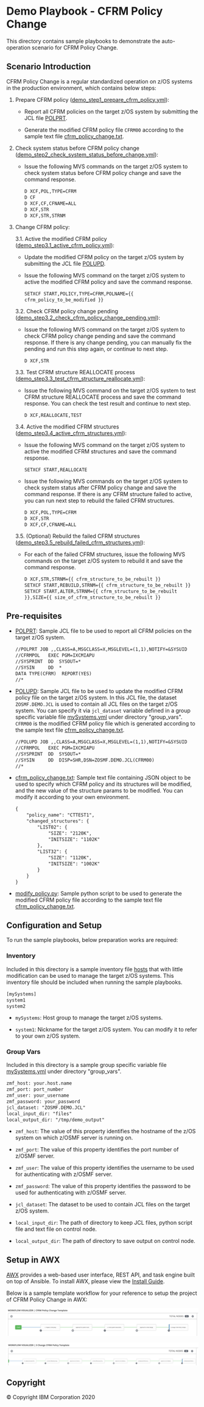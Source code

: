# Demo Playbook - CFRM Policy Change
This directory contains sample playbooks to demonstrate the auto-operation scenario for CFRM Policy Change.


## Scenario Introduction
CFRM Policy Change is a regular standardized operation on z/OS systems in the production environment, which contains below steps:

1. Prepare CFRM policy ([demo_step1_prepare_cfrm_policy.yml](demo_step1_prepare_cfrm_policy.yml)):

    * Report all CFRM policies on the target z/OS system by submitting the JCL file [POLPRT](files/POLPRT).
    
    * Generate the modified CFRM policy file `CFRM00` according to the sample text file [cfrm_policy_change.txt](files/cfrm_policy_change.txt).

2. Check system status before CFRM policy change ([demo_step2_check_system_status_before_change.yml](demo_step2_check_system_status_before_change.yml)):

    * Issue the following MVS commands on the target z/OS system to check system status before CFRM policy change and save the command response.
        ```
        D XCF,POL,TYPE=CFRM
        D CF
        D XCF,CF,CFNAME=ALL
        D XCF,STR
        D XCF,STR,STRNM
        ```

3. Change CFRM policy:

    3.1. Active the modified CFRM policy ([demo_step3.1_active_cfrm_policy.yml](demo_step3.1_active_cfrm_policy.yml)):
    
    * Update the modified CFRM policy on the target z/OS system by submitting the JCL file [POLUPD](files/POLUPD).

    * Issue the following MVS command on the target z/OS system to active the modified CFRM policy and save the command response.
        ```
        SETXCF START,POLICY,TYPE=CFRM,POLNAME={{ cfrm_policy_to_be_modified }}
        ```

    3.2. Check CFRM policy change pending ([demo_step3.2_check_cfrm_policy_change_pending.yml](demo_step3.2_check_cfrm_policy_change_pending.yml)):

    * Issue the following MVS command on the target z/OS system to check CFRM policy change pending and save the command response. If there is any change pending, you can manually fix the pending and run this step again, or continue to next step.
        ```
        D XCF,STR
        ```

    3.3. Test CFRM structure REALLOCATE process ([demo_step3.3_test_cfrm_structure_reallocate.yml](demo_step3.3_test_cfrm_structure_reallocate.yml)):

    * Issue the following MVS command on the target z/OS system to test CFRM structure REALLOCATE process and save the command response. You can check the test result and continue to next step.
        ```
        D XCF,REALLOCATE,TEST
        ```

    3.4. Active the modified CFRM structures ([demo_step3.4_active_cfrm_structures.yml](demo_step3.4_active_cfrm_structures.yml)):

    * Issue the following MVS command on the target z/OS system to active the modified CFRM structures and save the command response.
        ```
        SETXCF START,REALLOCATE
        ```
    
    * Issue the following MVS commands on the target z/OS system to check system status after CFRM policy change and save the command response. If there is any CFRM structure failed to active, you can run next step to rebuild the failed CFRM structures.
        ```
        D XCF,POL,TYPE=CFRM
        D XCF,STR
        D XCF,CF,CFNAME=ALL
        ```

    3.5. (Optional) Rebuild the failed CFRM structures ([demo_step3.5_rebuild_failed_cfrm_structures.yml](demo_step3.5_rebuild_failed_cfrm_structures.yml)):
    
    * For each of the failed CFRM structures, issue the following MVS commands on the target z/OS system to rebuild it and save the command response.
        ```
        D XCF,STR,STRNM={{ cfrm_structure_to_be_rebuilt }}
        SETXCF START,REBUILD,STRNM={{ cfrm_structure_to_be_rebuilt }}
        SETXCF START,ALTER,STRNM={{ cfrm_structure_to_be_rebuilt }},SIZE={{ size_of_cfrm_structure_to_be_rebuilt }}
        ```


## Pre-requisites
* [POLPRT](files/POLPRT): Sample JCL file to be used to report all CFRM policies on the target z/OS system.
    ```
    //POLPRT JOB ,,CLASS=A,MSGCLASS=X,MSGLEVEL=(1,1),NOTIFY=&SYSUID
    //CFRMPOL   EXEC PGM=IXCMIAPU
    //SYSPRINT  DD  SYSOUT=*
    //SYSIN     DD  *
    DATA TYPE(CFRM)  REPORT(YES)
    //*
    ```

* [POLUPD](files/POLUPD): Sample JCL file to be used to update the modified CFRM policy file on the target z/OS system. In this JCL file, the dataset `ZOSMF.DEMO.JCL` is used to contain all JCL files on the target z/OS system. You can specify it via `jcl_dataset` variable defined in a group specific variable file [mySystems.yml](group_vars/mySystems.yml) under directory "group_vars". `CFRM00` is the modified CFRM policy file  which is generated according to the sample text file [cfrm_policy_change.txt](files/cfrm_policy_change.txt).
    ```
    //POLUPD JOB ,,CLASS=A,MSGCLASS=X,MSGLEVEL=(1,1),NOTIFY=&SYSUID
    //CFRMPOL   EXEC PGM=IXCMIAPU
    //SYSPRINT  DD  SYSOUT=*
    //SYSIN     DD  DISP=SHR,DSN=ZOSMF.DEMO.JCL(CFRM00)
    //*
    ```

* [cfrm_policy_change.txt](files/cfrm_policy_change.txt): Sample text file containing JSON object to be used to specify which CFRM policy and its structures will be modified, and the new value of the structure params to be modified. You can modify it according to your own environment.
    ```
    {
        "policy_name": "CTTEST1",
        "changed_structures": {
            "LIST02": {
                "SIZE": "2120K",
                "INITSIZE": "1102K"
            },
            "LIST32": {
                "SIZE": "1120K",
                "INITSIZE": "1002K"
            }
        }
    }
    ```

* [modify_policy.py](files/modify_policy.py): Sample python script to be used to generate the modified CFRM policy file according to the sample text file [cfrm_policy_change.txt](files/cfrm_policy_change.txt).


## Configuration and Setup
To run the sample playbooks, below preparation works are required:

### Inventory
Included in this directory is a sample inventory file [hosts](hosts) that with little modification can be used to manage the target z/OS systems. This inventory file should be included when running the sample playbooks.
```
[mySystems]
system1 
system2
```
* `mySystems`: Host group to manage the target z/OS systems.

* `system1`: Nickname for the target z/OS system. You can modify it to refer to your own z/OS system.

### Group Vars
Included in this directory is a sample group specific variable file [mySystems.yml](group_vars/mySystems.yml) under directory "group_vars".
```
zmf_host: your.host.name
zmf_port: port_number
zmf_user: your_username
zmf_password: your_password
jcl_dataset: "ZOSMF.DEMO.JCL"
local_input_dir: "files"
local_output_dir: "/tmp/demo_output"
```
* `zmf_host`: The value of this property identifies the hostname of the z/OS system on which z/OSMF server is running on.

* `zmf_port`: The value of this property identifies the port number of z/OSMF server.

* `zmf_user`: The value of this property identifies the username to be used for authenticating with z/OSMF server.

* `zmf_password`: The value of this property identifies the password to be used for authenticating with z/OSMF server.

* `jcl_dataset`: The dataset to be used to contain JCL files on the target z/OS system.

* `local_input_dir`: The path of directory to keep JCL files, python script file and text file on control node.

* `local_output_dir`: The path of directory to save output on control node.


## Setup in AWX
[AWX](https://github.com/ansible/awx) provides a web-based user interface, REST API, and task engine built on top of Ansible. To install AWX, please view the [Install Guide](https://github.com/ansible/awx/blob/devel/INSTALL.md).

Below is a sample template workflow for your reference to setup the project of CFRM Policy Change in AWX:

![awx_template_workflow1](images/awx_template_workflow1.png)

![awx_template_workflow2](images/awx_template_workflow2.png)


## Copyright
© Copyright IBM Corporation 2020